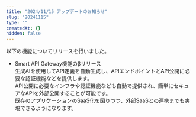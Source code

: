 ```yaml
---
title: "2024/11/15 アップデートのお知らせ"
slug: "20241115"
type: ""
createdAt: {}
hidden: false
---
```


以下の機能についてリリースを行いました。

- Smart API Gateway機能のβリリース  
  生成AIを使用してAPI定義を自動生成し、APIエンドポイントとAPI公開に必要な認証機能などを提供します。  
  API公開に必要なインフラや認証機能なども自動で提供され、簡単にセキュアなAPIを外部公開することが可能です。  
  既存のアプリケーションのSaaS化を図りつつ、外部SaaSとの連携までも実現できるようになります。  

